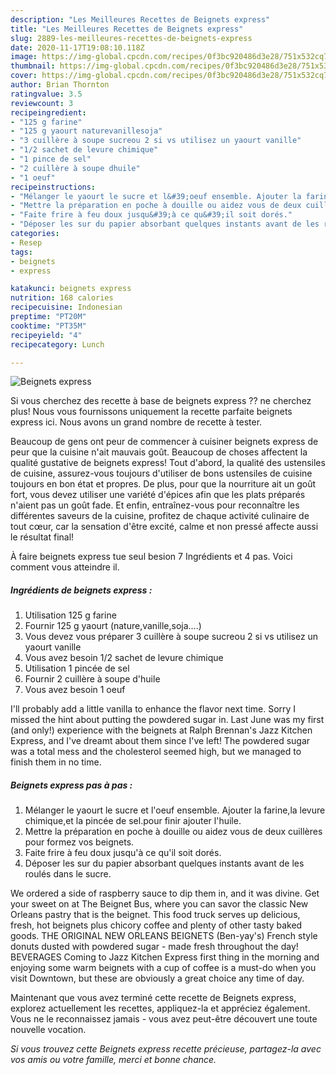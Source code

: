 ```yaml
---
description: "Les Meilleures Recettes de Beignets express"
title: "Les Meilleures Recettes de Beignets express"
slug: 2889-les-meilleures-recettes-de-beignets-express
date: 2020-11-17T19:08:10.118Z
image: https://img-global.cpcdn.com/recipes/0f3bc920486d3e28/751x532cq70/beignets-express-photo-principale-de-la-recette.jpg
thumbnail: https://img-global.cpcdn.com/recipes/0f3bc920486d3e28/751x532cq70/beignets-express-photo-principale-de-la-recette.jpg
cover: https://img-global.cpcdn.com/recipes/0f3bc920486d3e28/751x532cq70/beignets-express-photo-principale-de-la-recette.jpg
author: Brian Thornton
ratingvalue: 3.5
reviewcount: 3
recipeingredient:
- "125 g farine"
- "125 g yaourt naturevanillesoja"
- "3 cuillère à soupe sucreou 2 si vs utilisez un yaourt vanille"
- "1/2 sachet de levure chimique"
- "1 pince de sel"
- "2 cuillère à soupe dhuile"
- "1 oeuf"
recipeinstructions:
- "Mélanger le yaourt le sucre et l&#39;oeuf ensemble. Ajouter la farine,la levure chimique,et la pincée de sel.pour finir ajouter l&#39;huile."
- "Mettre la préparation en poche à douille ou aidez vous de deux cuillères pour formez vos beignets."
- "Faite frire à feu doux jusqu&#39;à ce qu&#39;il soit dorés."
- "Déposer les sur du papier absorbant quelques instants avant de les roulés dans le sucre."
categories:
- Resep
tags:
- beignets
- express

katakunci: beignets express 
nutrition: 168 calories
recipecuisine: Indonesian
preptime: "PT20M"
cooktime: "PT35M"
recipeyield: "4"
recipecategory: Lunch

---
```



![Beignets express](https://img-global.cpcdn.com/recipes/0f3bc920486d3e28/751x532cq70/beignets-express-photo-principale-de-la-recette.jpg)

Si vous cherchez des recette à base de beignets express ?? ne cherchez plus! Nous vous fournissons uniquement la recette parfaite beignets express ici. Nous avons un grand nombre de recette à tester.

Beaucoup de gens ont peur de commencer à cuisiner beignets express de peur que la cuisine n'ait mauvais goût. Beaucoup de choses affectent la qualité gustative de beignets express! Tout d'abord, la qualité des ustensiles de cuisine, assurez-vous toujours d'utiliser de bons ustensiles de cuisine toujours en bon état et propres. De plus, pour que la nourriture ait un goût fort, vous devez utiliser une variété d'épices afin que les plats préparés n'aient pas un goût fade. Et enfin, entraînez-vous pour reconnaître les différentes saveurs de la cuisine, profitez de chaque activité culinaire de tout cœur, car la sensation d'être excité, calme et non pressé affecte aussi le résultat final!

<!--inarticleads1-->

À faire beignets express tue seul besion 7 Ingrédients et 4 pas. Voici comment vous atteindre il.

##### Ingrédients de beignets express :

1. Utilisation 125 g farine
1. Fournir 125 g yaourt (nature,vanille,soja....)
1. Vous devez vous préparer 3 cuillère à soupe sucreou 2 si vs utilisez un yaourt vanille
1. Vous avez besoin 1/2 sachet de levure chimique
1. Utilisation 1 pincée de sel
1. Fournir 2 cuillère à soupe d&#39;huile
1. Vous avez besoin 1 oeuf


I&#39;ll probably add a little vanilla to enhance the flavor next time. Sorry I missed the hint about putting the powdered sugar in. Last June was my first (and only!) experience with the beignets at Ralph Brennan&#39;s Jazz Kitchen Express, and I&#39;ve dreamt about them since I&#39;ve left! The powdered sugar was a total mess and the cholesterol seemed high, but we managed to finish them in no time. 

<!--inarticleads2-->

##### Beignets express pas à pas :

1. Mélanger le yaourt le sucre et l&#39;oeuf ensemble. Ajouter la farine,la levure chimique,et la pincée de sel.pour finir ajouter l&#39;huile.
1. Mettre la préparation en poche à douille ou aidez vous de deux cuillères pour formez vos beignets.
1. Faite frire à feu doux jusqu&#39;à ce qu&#39;il soit dorés.
1. Déposer les sur du papier absorbant quelques instants avant de les roulés dans le sucre.


We ordered a side of raspberry sauce to dip them in, and it was divine. Get your sweet on at The Beignet Bus, where you can savor the classic New Orleans pastry that is the beignet. This food truck serves up delicious, fresh, hot beignets plus chicory coffee and plenty of other tasty baked goods. THE ORIGINAL NEW ORLEANS BEIGNETS (Ben-yay&#39;s) French style donuts dusted with powdered sugar - made fresh throughout the day! BEVERAGES Coming to Jazz Kitchen Express first thing in the morning and enjoying some warm beignets with a cup of coffee is a must-do when you visit Downtown, but these are obviously a great choice any time of day. 

<!--inarticleads1-->

<p>
Maintenant que vous avez terminé cette recette de Beignets express, explorez actuellement les recettes, appliquez-la et appréciez également. Vous ne le reconnaissez jamais - vous avez peut-être découvert une toute nouvelle vocation.
</p>

<p>
<i>Si vous trouvez cette Beignets express recette précieuse, partagez-la avec vos amis ou votre famille, merci et bonne chance.</i>
</p>
